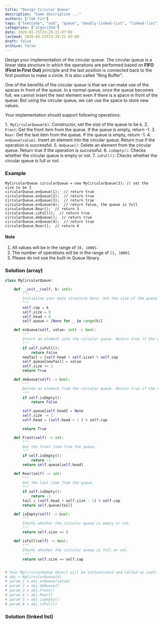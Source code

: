 ```yaml
---
title: "Design Circular Queue"
description: "Some description ..."
authors: ["lek-tin"]
tags: ["leetcode", "ood", "queue", "doubly-linked-list", "linked-list"]
categories: ["algorithm"]
date: 2020-03-25T23:29:21-07:00
lastmod: 2020-03-25T23:29:21-07:00
draft: false
archive: false
---
```


Design your implementation of the circular queue. The circular queue is a linear data structure in which the operations are performed based on **FIFO (First In First Out)** principle and the last position is connected back to the first position to make a circle. It is also called "Ring Buffer".  

One of the benefits of the circular queue is that we can make use of the spaces in front of the queue. In a normal queue, once the queue becomes full, we cannot insert the next element even if there is a space in front of the queue. But using the circular queue, we can use the space to store new values.  

Your implementation should support following operations:  

1.` MyCircularQueue(k)`: Constructor, set the size of the queue to be k.
2. `Front`: Get the front item from the queue. If the queue is empty, return -1.
3. `Rear`: Get the last item from the queue. If the queue is empty, return -1.
4. `enQueue(value)`: Insert an element into the circular queue. Return true if the operation is successful.
5. `deQueue()`: Delete an element from the circular queue. Return true if the operation is successful.
6. `isEmpty()`: Checks whether the circular queue is empty or not.
7. `isFull()`: Checks whether the circular queue is full or not.


### Example

```
MyCircularQueue circularQueue = new MyCircularQueue(3); // set the size to be 3
circularQueue.enQueue(1);  // return true
circularQueue.enQueue(2);  // return true
circularQueue.enQueue(3);  // return true
circularQueue.enQueue(4);  // return false, the queue is full
circularQueue.Rear();  // return 3
circularQueue.isFull();  // return true
circularQueue.deQueue();  // return true
circularQueue.enQueue(4);  // return true
circularQueue.Rear();  // return 4
```

#### Note

1. All values will be in the range of `[0, 1000]`.
2. The number of operations will be in the range of `[1, 1000]`.
3. Please do not use the built-in Queue library.


### Solution (array)

```python
class MyCircularQueue:

    def __init__(self, k: int):
        """
        Initialize your data structure here. Set the size of the queue to be k.
        """
        self.cap = k
        self.size = 0
        self.head = 0
        self.queue = [None for _ in range(k)]

    def enQueue(self, value: int) -> bool:
        """
        Insert an element into the circular queue. Return true if the operation is successful.
        """
        if self.isFull():
            return False
        newTail = (self.head + self.size) % self.cap
        self.queue[newTail] = value
        self.size += 1
        return True

    def deQueue(self) -> bool:
        """
        Delete an element from the circular queue. Return true if the operation is successful.
        """
        if self.isEmpty():
            return False

        self.queue[self.head] = None
        self.size -= 1
        self.head = (self.head + 1 ) % self.cap

        return True

    def Front(self) -> int:
        """
        Get the front item from the queue.
        """
        if self.isEmpty():
            return -1
        return self.queue[self.head]

    def Rear(self) -> int:
        """
        Get the last item from the queue.
        """
        if self.isEmpty():
            return -1
        tail = (self.head + self.size - 1) % self.cap
        return self.queue[tail]

    def isEmpty(self) -> bool:
        """
        Checks whether the circular queue is empty or not.
        """
        return self.size == 0

    def isFull(self) -> bool:
        """
        Checks whether the circular queue is full or not.
        """
        return self.size == self.cap


# Your MyCircularQueue object will be instantiated and called as such:
# obj = MyCircularQueue(k)
# param_1 = obj.enQueue(value)
# param_2 = obj.deQueue()
# param_3 = obj.Front()
# param_4 = obj.Rear()
# param_5 = obj.isEmpty()
# param_6 = obj.isFull()
```

### Solution (linked list)

```python
```